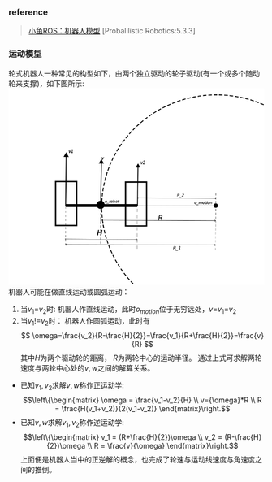 ### reference
> [小鱼ROS：机器人模型](https://fishros.com/d2lros2/#/humble/chapt6/get_started/7.%E6%9C%BA%E5%99%A8%E4%BA%BA%E8%BF%90%E5%8A%A8%E5%AD%A6%E4%BB%8B%E7%BB%8D)
> [Probalilistic Robotics:5.3.3]

### 运动模型
轮式机器人一种常见的构型如下，由两个独立驱动的轮子驱动(有一个或多个随动轮来支撑)，如下图所示:
![mpc_with_learning](./../Resourse/dwsr.png)
机器人可能在做直线运动或圆弧运动：
1.  当$v_1$=$v_2$时:
	 机器人作直线运动，此时$o_{motion}$位于无穷远处，$v$=$v_1$=$v_2$ 
2.  当$v_1$!=$v_2$时：
	 机器人作圆弧运动，此时有
$$
	\omega=\frac{v_2}{R-\frac{H}{2}}=\frac{v_1}{R+\frac{H}{2}}=\frac{v}{R}
$$
其中$H$为两个驱动轮的距离， $R$为两轮中心的运动半径。
通过上式可求解两轮速度与两轮中心处的$v, w$之间的解算关系。
- 已知$v_1,v_2$求解$v,w$称作正运动学:
$$\left\{\begin{matrix}
 \omega = \frac{v_1-v_2}{H}
\\ v={\omega}*R
\\ R = \frac{H(v_1+v_2)}{2(v_1-v_2)}
\end{matrix}\right.$$
- 已知$v,w$求解$v_1,v_2$称作逆运动学:
$$\left\{\begin{matrix}
 v_1 = (R+\frac{H}{2})\omega \\
 v_2 = (R-\frac{H}{2})\omega \\
 R = \frac{v}{\omega}
\end{matrix}\right.$$
上面便是机器人当中的正逆解的概念，也完成了轮速与运动线速度与角速度之间的推倒。